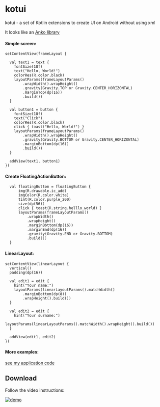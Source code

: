 # kotui

kotui - a set of Kotlin extensions to create UI on Android without using xml

It looks like an [Anko library](https://github.com/Kotlin/anko)

#### Simple screen:

    setContentView(frameLayout {
    
      val text1 = text {
        fontSize(18f)
        text("Hello, World!")
        colorRes(R.color.black)
        layoutParams(frameLayoutParams()
            .wrapWidth().wrapHeight()
            .gravity(Gravity.TOP or Gravity.CENTER_HORIZONTAL)
            .marginTop(dp(16))
            .build())
      }
      
      val button1 = button {
        fontSize(18f)
        text("Click")
        colorRes(R.color.black)
        click { toast("Hello, World!") }
        layoutParams(frameLayoutParams()
            .wrapWidth().wrapHeight()
            .gravity(Gravity.BOTTOM or Gravity.CENTER_HORIZONTAL)
            .marginBottom(dp(16))
            .build())
      }
      
      addView(text1, button1)
    })

#### Create FloatingActionButton:


      val floatingButton = floatingButton {
          img(R.drawable.ic_add)
          imgColor(R.color.white)
          tint(R.color.purple_200)
          size(dp(56))
          click { toast(R.string.helllo_world) }
          layoutParams(frameLayoutParams()
              .wrapWidth()
              .wrapHeight()
              .marginBottom(dp(16))
              .marginEnd(dp(16))
              .gravity(Gravity.END or Gravity.BOTTOM)
              .build())
      }
      
#### LinearLayout:

    setContentView(linearLayout { 
      vertical()
      padding(dp(16))

      val edit1 = edit {
        hint("Your name:")
        layoutParams(linearLayoutParams().matchWidth()
            .marginBottom(dp(8))
            .wrapHeight().build())
      }

      val edit2 = edit {
        hint("Your surname:")
        layoutParams(linearLayoutParams().matchWidth().wrapHeight().build())
      }

      addView(edit1, edit2)
    })
      
#### More examples:

[see my application code](https://github.com/KiberneticWorm/Bookstat/tree/master/app)

## Download

Follow the video instructions:

[![demo](https://img.youtube.com/vi/Un9umx9EQHk/0.jpg)](https://www.youtube.com/watch?v=Un9umx9EQHk)


